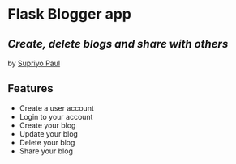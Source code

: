 # Flask Blogger app
## _Create, delete blogs and share with others_
by [Supriyo Paul][sup]
## Features


- Create a user account
- Login to your account
- Create your blog
- Update your blog
- Delete your blog
- Share your blog

[//]: # (These are reference links used in the body of this note and get stripped out when the markdown processor does its job. There is no need to format nicely because it shouldn't be seen. Thanks SO - http://stackoverflow.com/questions/4823468/store-comments-in-markdown-syntax)
   [sup]: <https://www.facebook.com/dustu.kkr>
